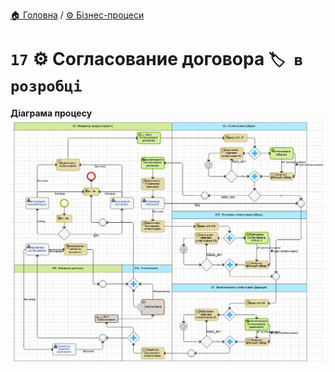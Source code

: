 ﻿[🏠 Головна](../../../README.MD) / [⚙️ Бізнес-процеси](../../README.MD) 

# `17` ⚙️ Согласование договора `🏷️ в розробці`

**Діаграма процесу**  
![Діаграма процесу](./Pictures/ProcDiagram.png)